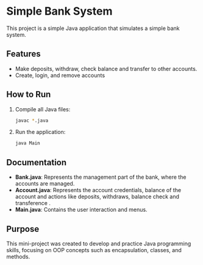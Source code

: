 # Simple Bank System  

This project is a simple Java application that simulates a simple bank system.  

## Features  
- Make deposits, withdraw, check balance and transfer to other accounts.  
- Create, login, and remove accounts

## How to Run  
1. Compile all Java files:  
   ```sh
   javac *.java
   ```

2. Run the application:
    ```sh
    java Main
    ```

## Documentation  
- **Bank.java**: Represents the management part of the bank, where the accounts are managed.  
- **Account.java**: Represents the account credentials, balance of the account and actions like deposits, withdraws, balance check and transference .    
- **Main.java**: Contains the user interaction and menus.  

## Purpose  
This mini-project was created to develop and practice Java programming skills, focusing on OOP concepts such as encapsulation, classes, and methods.
